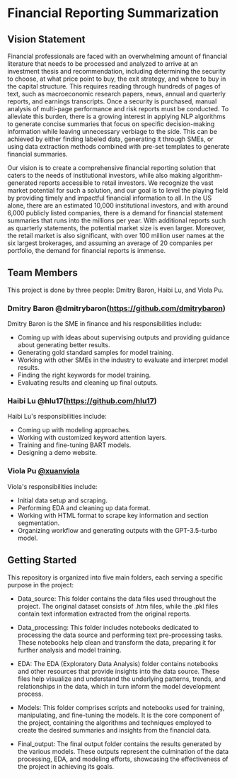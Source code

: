 # Financial Reporting Summarization

## Vision Statement
Financial professionals are faced with an overwhelming amount of financial literature that needs to be processed and analyzed to arrive at an investment thesis and recommendation, including determining the security to choose, at what price point to buy, the exit strategy, and where to buy in the capital structure. This requires reading through hundreds of pages of text, such as macroeconomic research papers, news, annual and quarterly reports, and earnings transcripts. Once a security is purchased, manual analysis of multi-page performance and risk reports must be conducted. To alleviate this burden, there is a growing interest in applying NLP algorithms to generate concise summaries that focus on specific decision-making information while leaving unnecessary verbiage to the side. This can be achieved by either finding labeled data, generating it through SMEs, or using data extraction methods combined with pre-set templates to generate financial summaries.

Our vision is to create a comprehensive financial reporting solution that caters to the needs of institutional investors, while also making algorithm-generated reports accessible to retail investors. We recognize the vast market potential for such a solution, and our goal is to level the playing field by providing timely and impactful financial information to all. In the US alone, there are an estimated 10,000 institutional investors, and with around 6,000 publicly listed companies, there is a demand for financial statement summaries that runs into the millions per year. With additional reports such as quarterly statements, the potential market size is even larger. Moreover, the retail market is also significant, with over 100 million user names at the six largest brokerages, and assuming an average of 20 companies per portfolio, the demand for financial reports is immense.

## Team Members
This project is done by three people: Dmitry Baron, Haibi Lu, and Viola Pu.

### Dmitry Baron @dmitrybaron(https://github.com/dmitrybaron)
Dmitry Baron is the SME in finance and his responsibilities include:

- Coming up with ideas about supervising outputs and providing guidance about generating better results.
- Generating gold standard samples for model training.
- Working with other SMEs in the industry to evaluate and interpret model results.
- Finding the right keywords for model training.
- Evaluating results and cleaning up final outputs.

### Haibi Lu @hlu17(https://github.com/hlu17)
Haibi Lu's responsibilities include:

- Coming up with modeling approaches.
- Working with customized keyword attention layers.
- Training and fine-tuning BART models.
- Designing a demo website.

### Viola Pu [@xuanviola](https://github.com/xuanviola)
Viola's responsibilities include:

- Initial data setup and scraping.
- Performing EDA and cleaning up data format.
- Working with HTML format to scrape key information and section segmentation.
- Organizing workflow and generating outputs with the GPT-3.5-turbo model.

## Getting Started

This repository is organized into five main folders, each serving a specific purpose in the project:

- Data_source: This folder contains the data files used throughout the project. The original dataset consists of .htm files, while the .pkl files contain text information extracted from the original reports.

- Data_processing: This folder includes notebooks dedicated to processing the data source and performing text pre-processing tasks. These notebooks help clean and transform the data, preparing it for further analysis and model training.

- EDA: The EDA (Exploratory Data Analysis) folder contains notebooks and other resources that provide insights into the data source. These files help visualize and understand the underlying patterns, trends, and relationships in the data, which in turn inform the model development process.

- Models: This folder comprises scripts and notebooks used for training, manipulating, and fine-tuning the models. It is the core component of the project, containing the algorithms and techniques employed to create the desired summaries and insights from the financial data.

- Final_output: The final output folder contains the results generated by the various models. These outputs represent the culmination of the data processing, EDA, and modeling efforts, showcasing the effectiveness of the project in achieving its goals.

